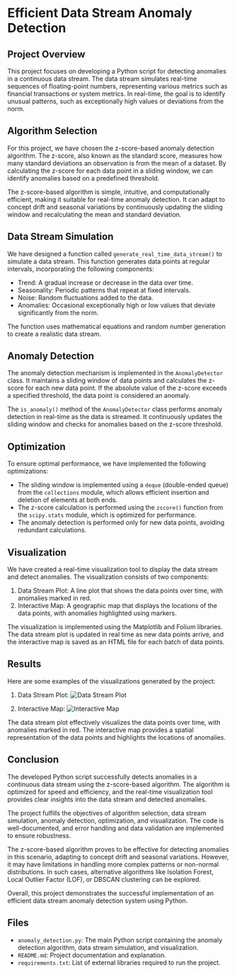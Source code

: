 # Efficient Data Stream Anomaly Detection

## Project Overview
This project focuses on developing a Python script for detecting anomalies in a continuous data stream. The data stream simulates real-time sequences of floating-point numbers, representing various metrics such as financial transactions or system metrics. In real-time, the goal is to identify unusual patterns, such as exceptionally high values or deviations from the norm.

## Algorithm Selection
For this project, we have chosen the z-score-based anomaly detection algorithm. The z-score, also known as the standard score, measures how many standard deviations an observation is from the mean of a dataset. By calculating the z-score for each data point in a sliding window, we can identify anomalies based on a predefined threshold.

The z-score-based algorithm is simple, intuitive, and computationally efficient, making it suitable for real-time anomaly detection. It can adapt to concept drift and seasonal variations by continuously updating the sliding window and recalculating the mean and standard deviation.

## Data Stream Simulation
We have designed a function called `generate_real_time_data_stream()` to simulate a data stream. This function generates data points at regular intervals, incorporating the following components:
- Trend: A gradual increase or decrease in the data over time.
- Seasonality: Periodic patterns that repeat at fixed intervals.
- Noise: Random fluctuations added to the data.
- Anomalies: Occasional exceptionally high or low values that deviate significantly from the norm.

The function uses mathematical equations and random number generation to create a realistic data stream.

## Anomaly Detection
The anomaly detection mechanism is implemented in the `AnomalyDetector` class. It maintains a sliding window of data points and calculates the z-score for each new data point. If the absolute value of the z-score exceeds a specified threshold, the data point is considered an anomaly.

The `is_anomaly()` method of the `AnomalyDetector` class performs anomaly detection in real-time as the data is streamed. It continuously updates the sliding window and checks for anomalies based on the z-score threshold.

## Optimization
To ensure optimal performance, we have implemented the following optimizations:
- The sliding window is implemented using a `deque` (double-ended queue) from the `collections` module, which allows efficient insertion and deletion of elements at both ends.
- The z-score calculation is performed using the `zscore()` function from the `scipy.stats` module, which is optimized for performance.
- The anomaly detection is performed only for new data points, avoiding redundant calculations.

## Visualization
We have created a real-time visualization tool to display the data stream and detect anomalies. The visualization consists of two components:
1. Data Stream Plot: A line plot that shows the data points over time, with anomalies marked in red.
2. Interactive Map: A geographic map that displays the locations of the data points, with anomalies highlighted using markers.

The visualization is implemented using the Matplotlib and Folium libraries. The data stream plot is updated in real time as new data points arrive, and the interactive map is saved as an HTML file for each batch of data points.

## Results
Here are some examples of the visualizations generated by the project:

1. Data Stream Plot:
![Data Stream Plot](data_stream_plot.png)

2. Interactive Map:
![Interactive Map](interactive_map.png)

The data stream plot effectively visualizes the data points over time, with anomalies marked in red. The interactive map provides a spatial representation of the data points and highlights the locations of anomalies.

## Conclusion
The developed Python script successfully detects anomalies in a continuous data stream using the z-score-based algorithm. The algorithm is optimized for speed and efficiency, and the real-time visualization tool provides clear insights into the data stream and detected anomalies.

The project fulfills the objectives of algorithm selection, data stream simulation, anomaly detection, optimization, and visualization. The code is well-documented, and error handling and data validation are implemented to ensure robustness.

The z-score-based algorithm proves to be effective for detecting anomalies in this scenario, adapting to concept drift and seasonal variations. However, it may have limitations in handling more complex patterns or non-normal distributions. In such cases, alternative algorithms like Isolation Forest, Local Outlier Factor (LOF), or DBSCAN clustering can be explored.

Overall, this project demonstrates the successful implementation of an efficient data stream anomaly detection system using Python.

## Files
- `anomaly_detection.py`: The main Python script containing the anomaly detection algorithm, data stream simulation, and visualization.
- `README.md`: Project documentation and explanation.
- `requirements.txt`: List of external libraries required to run the project.
